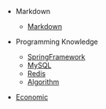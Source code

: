 <!-- markdownlint-disable MD041 -->

- Markdown
  - [Markdown](Markdown.md)

- Programming Knowledge
  - [SpringFramework](docs/SpringFramework.md)
  - [MySQL](docs/MySQL.md)
  - [Redis](docs/Redis.md)
  - [Algorithm](docs/Algorithm.md)

- [Economic](docs/Economics.md)
